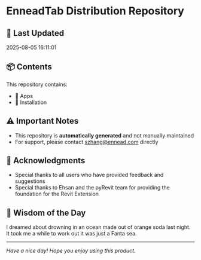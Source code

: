 # EnneadTab Distribution Repository

## 📅 Last Updated
2025-08-05 16:11:01



## 📦 Contents
This repository contains:
- 📂 Apps
- 📂 Installation

## ⚠️ Important Notes
- This repository is **automatically generated** and not manually maintained
- For support, please contact szhang@ennead.com directly

## 🙏 Acknowledgments
- Special thanks to all users who have provided feedback and suggestions
- Special thanks to Ehsan and the pyRevit team for providing the foundation for the Revit Extension

## 💭 Wisdom of the Day
I dreamed about drowning in an ocean made out of orange soda last night. It took me a while to work out it was just a Fanta sea.

---
*Have a nice day! Hope you enjoy using this product.*
